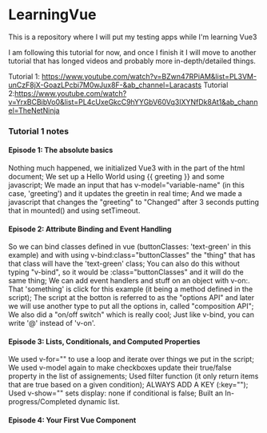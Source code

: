 # LearningVue
This is a repository where I will put my testing apps while I'm learning Vue3

I am following this tutorial for now, and once I finish it I will move to another tutorial
that has longed videos and probably more in-depth/detailed things.

Tutorial 1: https://www.youtube.com/watch?v=BZwn47RPiAM&list=PL3VM-unCzF8jX-GoazLPcbi7M0wJux8F-&ab_channel=Laracasts
Tutorial 2:https://www.youtube.com/watch?v=YrxBCBibVo0&list=PL4cUxeGkcC9hYYGbV60Vq3IXYNfDk8At1&ab_channel=TheNetNinja

### Tutorial 1 notes

#### Episode 1: The absolute basics

Nothing much happened, we initialized Vue3 with <script></script> in the <head> part of the html document; 
We set up a Hello World using {{ greeting }} and some javascript; 
We made an input that has v-model="variable-name" (in this case, 'greeting') and it updates the greetin in real time; 
And we made a javascript that changes the "greeting" to "Changed" after 3 seconds putting that in mounted() and using setTimeout. 

#### Episode 2: Attribute Binding and Event Handling

So we can bind classes defined in vue (buttonClasses: 'text-green' in this example) and with using v-bind:class="buttonClasses" 
the "thing" that has that class will have the 'text-green' class; 
You can also do this without typing "v-bind", so it would be :class="buttonClasses" and it will do the same thing; 
We can add event handlers and stuff on an object with v-on:<something>. That 'something' is click for this example (it being a method defined in the script); 
The script at the botton is referred to as the "options API" and later we will use another type to put all the options in, called "composition API"; 
We also did a "on/off switch" which is really cool; 
Just like v-bind, you can write '@' instead of 'v-on'. 

#### Episode 3: Lists, Conditionals, and Computed Properties

We used v-for="<for loop here>" to use a loop and iterate over things we put in the script; 
We used v-model again to make checkboxes update their true/false property in the list of assignements; 
Used filter function (it only return items that are true based on a given condition); 
ALWAYS ADD A KEY (:key="<smth here>"); 
Used v-show="<conditional here>" sets display: none if conditional is false; 
Built an In-progress/Completed dynamic list. 

#### Episode 4: Your First Vue Component



